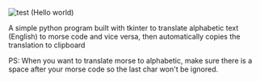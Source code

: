 ![test (Hello world)](https://user-images.githubusercontent.com/110006999/206579902-0b70c188-5a14-40fa-89c1-af56c777df0a.JPG)

A simple python program built with tkinter to translate alphabetic text (English) to morse code and vice versa,
then automatically copies the translation to clipboard

PS: When you want to translate morse to alphabetic,
    make sure there is a space after your morse code
    so the last char won't be ignored.
